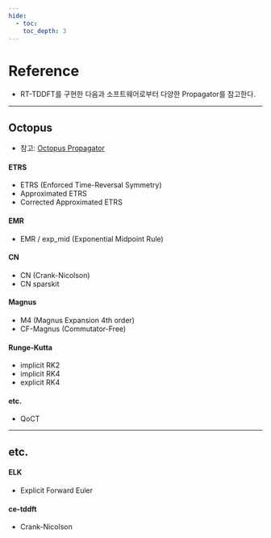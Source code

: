 ```yaml
---
hide:
  - toc:
    toc_depth: 3 
---
```

# Reference
* RT-TDDFT를 구현한 다음과 소프트웨어로부터 다양한 Propagator를 참고한다.
---
## Octopus
* 참고: [Octopus Propagator](https://octopus-code.org/documentation/main/variables/time-dependent/propagation/tdpropagator/)

<h4> ETRS </h4>

* ETRS (Enforced Time-Reversal Symmetry)
* Approximated ETRS
* Corrected Approximated ETRS

<h4> EMR </h4>

* EMR / exp_mid (Exponential Midpoint Rule)

<h4> CN </h4>

* CN (Crank-Nicolson)
* CN sparskit

<h4> Magnus </h4>

* M4 (Magnus Expansion 4th order)
* CF-Magnus (Commutator-Free)

<h4> Runge-Kutta </h4>

* implicit RK2
* implicit RK4
* explicit RK4

<h4> etc. </h4>

* QoCT

---
## etc.
<h4> ELK </h4>

* Explicit Forward Euler

<h4> ce-tddft </h4>

* Crank-Nicolson